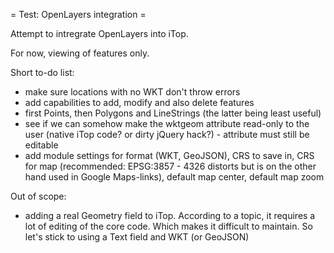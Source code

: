 = Test: OpenLayers integration =

Attempt to intregrate OpenLayers into iTop.

For now, viewing of features only.

Short to-do list:
- make sure locations with no WKT don't throw errors
- add capabilities to add, modify and also delete features 
- first Points, then Polygons and LineStrings (the latter being least useful)
- see if we can somehow make the wktgeom attribute read-only to the user (native iTop code? or dirty jQuery hack?) - attribute must still be editable
- add module settings for format (WKT, GeoJSON), CRS to save in, CRS for map (recommended: EPSG:3857 - 4326 distorts but is on the other hand used in Google Maps-links), default map center, default map zoom

Out of scope:
- adding a real Geometry field to iTop. According to a topic, it requires a lot of editing of the core code. Which makes it difficult to maintain. So let's stick to using a Text field and WKT (or GeoJSON)
